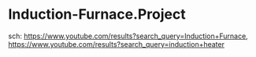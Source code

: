 # Induction-Furnace.Project
sch: https://www.youtube.com/results?search_query=Induction+Furnace, https://www.youtube.com/results?search_query=induction+heater
